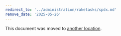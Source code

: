 ```yaml
---
redirect_to: '../administration/raketasks/spdx.md'
remove_date: '2025-05-26'
---
```


<!-- markdownlint-disable -->

This document was moved to [another location](../administration/raketasks/spdx.md).

<!-- This redirect file can be deleted after <2025-05-26>. -->
<!-- Redirects that point to other docs in the same project expire in three months. -->
<!-- Redirects that point to docs in a different project or site (link is not relative and starts with `https:`) expire in one year. -->
<!-- Before deletion, see: https://docs.gitlab.com/ee/development/documentation/redirects.html -->
